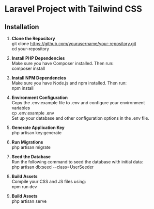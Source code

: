 # Laravel Project with Tailwind CSS

## Installation
1. **Clone the Repository** </br>
git clone https://github.com/yourusername/your-repository.git </br>
cd your-repository

2. **Install PHP Dependencies** </br>
Make sure you have Composer installed. Then run: </br>
composer install

3. **Install NPM Dependencies**  </br>
Make sure you have Node.js and npm installed. Then run: </br>
npm install

4. **Environment Configuration**  </br>
Copy the .env.example file to .env and configure your environment variables </br>
cp .env.example .env </br>
Set up your database and other configuration options in the .env file.

5. **Generate Application Key**  </br>
php artisan key:generate

6. **Run Migrations**  </br>
php artisan migrate

7. **Seed the Database**  </br>
Run the following command to seed the database with initial data: </br>
php artisan db:seed --class=UserSeeder

8. **Build Assets**  </br>
Compile your CSS and JS files using: </br>
npm run dev 

9. **Build Assets**  </br>
php artisan serve



